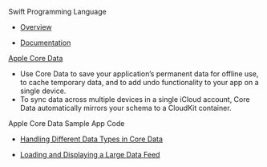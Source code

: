 Swift Programming Language

* [Overview](https://developer.apple.com/swift/)

* [Documentation](https://docs.swift.org/swift-book/documentation/the-swift-programming-language/)

[Apple Core Data](https://developer.apple.com/documentation/coredata/)

* Use Core Data to save your application’s permanent data for offline use, to cache temporary data, and to add undo functionality to your app on a single device.
* To sync data across multiple devices in a single iCloud account, Core Data automatically mirrors your schema to a CloudKit container.

Apple Core Data Sample App Code

* [Handling Different Data Types in Core Data](https://developer.apple.com/documentation/coredata/handling_different_data_types_in_core_data)

* [Loading and Displaying a Large Data Feed](https://developer.apple.com/documentation/coredata/loading_and_displaying_a_large_data_feed)
